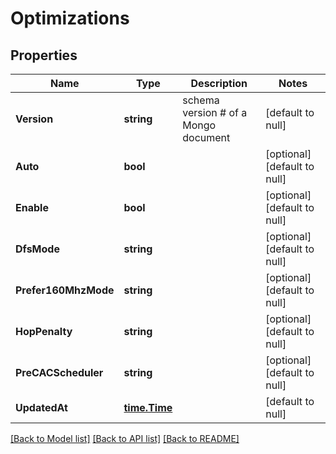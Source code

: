# Optimizations

## Properties
Name | Type | Description | Notes
------------ | ------------- | ------------- | -------------
**Version** | **string** | schema version # of a Mongo document | [default to null]
**Auto** | **bool** |  | [optional] [default to null]
**Enable** | **bool** |  | [optional] [default to null]
**DfsMode** | **string** |  | [optional] [default to null]
**Prefer160MhzMode** | **string** |  | [optional] [default to null]
**HopPenalty** | **string** |  | [optional] [default to null]
**PreCACScheduler** | **string** |  | [optional] [default to null]
**UpdatedAt** | [**time.Time**](time.Time.md) |  | [default to null]

[[Back to Model list]](../README.md#documentation-for-models) [[Back to API list]](../README.md#documentation-for-api-endpoints) [[Back to README]](../README.md)


